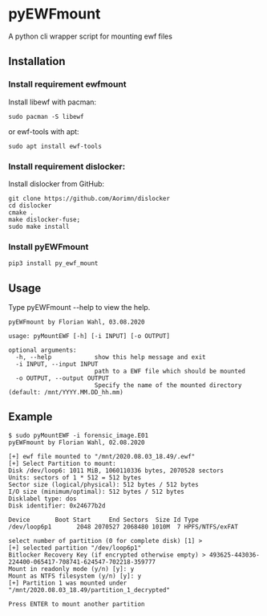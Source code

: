 # pyEWFmount
A python cli wrapper script for mounting ewf files

## Installation

### Install requirement ewfmount
Install libewf with pacman:
```
sudo pacman -S libewf
```
or ewf-tools with apt:
```
sudo apt install ewf-tools
```

### Install requirement dislocker:
Install dislocker from GitHub:
```
git clone https://github.com/Aorimn/dislocker
cd dislocker
cmake .
make dislocker-fuse;
sudo make install
```


### Install pyEWFmount
```
pip3 install py_ewf_mount
```

## Usage
Type pyEWFmount --help to view the help.
```
pyEWFmount by Florian Wahl, 03.08.2020

usage: pyMountEWF [-h] [-i INPUT] [-o OUTPUT]

optional arguments:
  -h, --help            show this help message and exit
  -i INPUT, --input INPUT
                        path to a EWF file which should be mounted
  -o OUTPUT, --output OUTPUT
                        Specify the name of the mounted directory (default: /mnt/YYYY.MM.DD_hh.mm)
```

## Example
```
$ sudo pyMountEWF -i forensic_image.E01
pyEWFmount by Florian Wahl, 02.08.2020

[+] ewf file mounted to "/mnt/2020.08.03_18.49/.ewf"
[+] Select Partition to mount:
Disk /dev/loop6: 1011 MiB, 1060110336 bytes, 2070528 sectors
Units: sectors of 1 * 512 = 512 bytes
Sector size (logical/physical): 512 bytes / 512 bytes
I/O size (minimum/optimal): 512 bytes / 512 bytes
Disklabel type: dos
Disk identifier: 0x24677b2d

Device       Boot Start     End Sectors  Size Id Type
/dev/loop6p1       2048 2070527 2068480 1010M  7 HPFS/NTFS/exFAT

select number of partition (0 for complete disk) [1] >
[+] selected partition "/dev/loop6p1"
Bitlocker Recovery Key (if encrypted otherwise empty) > 493625-443036-224400-065417-708741-624547-702218-359777
Mount in readonly mode (y/n) [y]: y
Mount as NTFS filesystem (y/n) [y]: y
[+] Partition 1 was mounted under "/mnt/2020.08.03_18.49/partition_1_decrypted"

Press ENTER to mount another partition
```